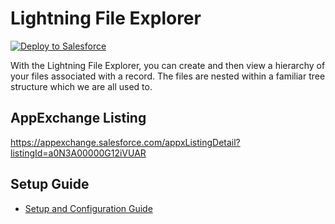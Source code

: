 # Lightning File Explorer

<div>
    <a href="https://githubsfdeploy.herokuapp.com?owner=mkzyk&repo=FileExplorer">
        <img alt="Deploy to Salesforce"
        src="https://raw.githubusercontent.com/afawcett/githubsfdeploy/master/deploy.png">
    </a>
</div>


With the Lightning File Explorer, you can create and then view a hierarchy of your files associated with a record. The files are nested within a familiar tree structure which we are all used to.

## AppExchange Listing
https://appexchange.salesforce.com/appxListingDetail?listingId=a0N3A00000G12iVUAR

## Setup Guide
- [Setup and Configuration Guide](https://salesforce.quip.com/M45zATwr2795)
